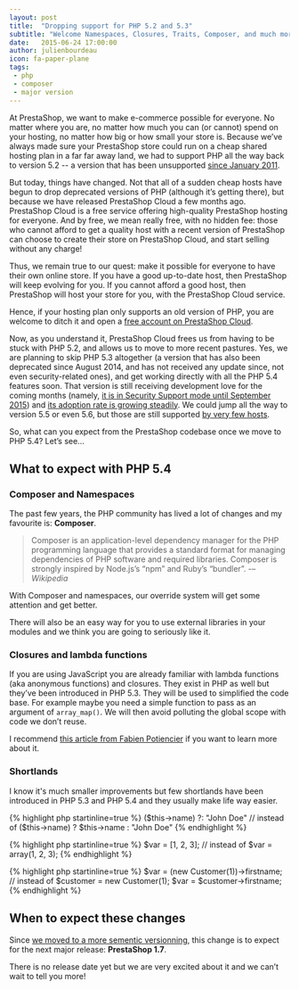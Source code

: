 ```yaml
---
layout: post
title:  "Dropping support for PHP 5.2 and 5.3"
subtitle: "Welcome Namespaces, Closures, Traits, Composer, and much more!"
date:   2015-06-24 17:00:00
author: julienbourdeau
icon: fa-paper-plane
tags:
 - php
 - composer
 - major version
---
```


At PrestaShop, we want to make e-commerce possible for everyone. No matter where you are, no matter how much you can
(or cannot) spend on your hosting, no matter how big or how small your store is. Because we’ve always made sure your
PrestaShop store could run on a cheap shared hosting plan in a far far away land, we had to support PHP all the way
back to version 5.2 -- a version that has been unsupported [since January 2011][1].

But today, things have changed. Not that all of a sudden cheap hosts have begun to drop deprecated versions of PHP
(although it’s getting there), but because we have released PrestaShop Cloud a few months ago. PrestaShop Cloud is a
free service offering high-quality PrestaShop hosting for everyone. And by free, we mean really free, with no hidden
fee: those who cannot afford to get a quality host with a recent version of PrestaShop can choose to create their store
on PrestaShop Cloud, and start selling without any charge!

Thus, we remain true to our quest: make it possible for everyone to have their own online store. If you have a good
up-to-date host, then PrestaShop will keep evolving for you. If you cannot afford a good host, then PrestaShop will
host your store for you, with the PrestaShop Cloud service.

Hence, if your hosting plan only supports an old version of PHP, you are welcome to ditch it and open a
[free account on PrestaShop Cloud][2].

Now, as you understand it, PrestaShop Cloud frees us from having to be stuck with PHP 5.2, and allows us to move to
more recent pastures. Yes, we are planning to skip PHP 5.3 altogether (a version that has also been deprecated since
August 2014, and has not received any update since, not even security-related ones), and get working directly with all
the PHP 5.4 features soon. That version is still receiving development love for the coming months (namely,
[it is in Security Support mode until September 2015][3]) and [its adoption rate is growing steadily][4]. We could jump all the way to
version 5.5 or even 5.6, but those are still supported [by very few hosts][5].

So, what can you expect from the PrestaShop codebase once we move to PHP 5.4? Let’s see...


## What to expect with PHP 5.4

### Composer and Namespaces

The past few years, the PHP community has lived a lot of changes and my favourite is: **Composer**.

> Composer is an application-level dependency manager for the PHP programming language that provides a standard
> format for managing dependencies of PHP software and required libraries. Composer is strongly inspired by
> Node.js’s “npm” and Ruby’s “bundler”.
> -– <cite>Wikipedia</cite>

With Composer and namespaces, our override system will get some attention and get better.

There will also be an easy way for you to use external libraries in your modules and we think you are going
to seriously like it.


### Closures and lambda functions

If you are using JavaScript you are already familiar with lambda functions (aka anonymous functions) and closures.
They exist in PHP as well but they’ve been introduced in PHP 5.3. They will be used to simplified the code base.
For example maybe you need a simple function to pass as an argument of `array_map()`. We will then avoid polluting the
global scope with code we don’t reuse.

I recommend [this article from Fabien Potiencier](http://fabien.potencier.org/article/17/on-php-5-3-lambda-functions-and-closures)
if you want to learn more about it.

### Shortlands

I know it's much smaller improvements but few shortlands have been introduced in PHP 5.3 and PHP 5.4 and they usually
make life way easier.

{% highlight php startinline=true %}
  ($this->name) ?: "John Doe"
  // instead of
  ($this->name) ? $this->name : "John Doe"
{% endhighlight %}


{% highlight php startinline=true %}
  $var = [1, 2, 3];
  // instead of
  $var = array(1, 2, 3);
{% endhighlight %}


{% highlight php startinline=true %}
  $var = (new Customer(1))->firstname;
  // instead of
  $customer = new Customer(1);
  $var = $customer->firstname;
{% endhighlight %}



## When to expect these changes

Since [we moved to a more sementic versionning](http://build.prestashop.com/news/a-more-semantic-versioning-scheme/),
this change is to expect for the next major release: **PrestaShop 1.7**.

There is no release date yet but we are very excited about it and we can’t wait to tell you more!

[1]: http://php.net/eol.php
[2]: https://www.prestashop.com/
[3]: http://php.net/supported-versions.php
[4]: http://w3techs.com/technologies/details/pl-php/5.4/all
[5]: http://w3techs.com/technologies/details/pl-php/5/all
